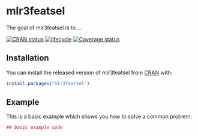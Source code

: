 # mlr3featsel

The goal of mlr3featsel is to ...

[![CRAN status](https://www.r-pkg.org/badges/version/mlr3featsel)](https://cran.r-project.org/package=mlr3featsel)
[![lifecycle](https://img.shields.io/badge/lifecycle-experimental-orange.svg)](https://www.tidyverse.org/lifecycle/#experimental)
[![Coverage status](https://codecov.io/gh/mlr-org/mlr3featsel/branch/master/graph/badge.svg)](https://codecov.io/github/mlr-org/mlr3featsel?branch=master)

## Installation

You can install the released version of mlr3featsel from [CRAN](https://CRAN.R-project.org) with:

``` r
install.packages("mlr3featsel")
```

## Example

This is a basic example which shows you how to solve a common problem:

``` r
## basic example code
```

